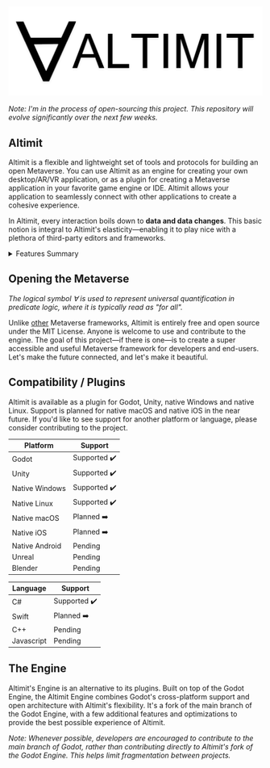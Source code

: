 ![Altimit logo](/logo.png)

<i>Note: I'm in the process of open-sourcing this project. This repository will evolve significantly over the next few weeks.</i>

## Altimit

Altimit is a flexible and lightweight set of tools and protocols for building an open Metaverse. You can use Altimit as an engine for creating your own desktop/AR/VR application, or as a plugin for creating a Metaverse application in your favorite game engine or IDE. Altimit allows your application to seamlessly connect with other applications to create a cohesive experience.

In Altimit, every interaction boils down to <b>data and data changes</b>. This basic notion is integral to Altimit's elasticity—enabling it to play nice with a plethora of third-party editors and frameworks.

<details>
 <summary>
 Features Summary
 </summary>
 
## Features
 
Features include:

• <b>Automatic Replication</b>: Describe the data you want replicated using basic attributes or a fluent API. Altimit's replication system handles the rest.
```C#
[AType]
public class User
{

  [AProperty]
  public string FirstName { get; set; }
  
  [AProperty]
  public string LastName { get; set; }
  
  [AProperty]
  public string Email { get; set; }
  
  [AProperty]
  public string Password { get; set; }
  
}
```
• <b>Serialization</b>: Data is automatically cached locally and remotely.

• <b>Seamless RPCs</b>: Calling methods on remote classes is as intuitive as calling methods on local ones.
```C#
// The interface of a server
[AType]
public interface IServer
{

    [AMethod]
    Task<User> SignIn(string email, string password);
    
    [AMethod]
    Task Logout();
    
}

// On the client:
public class Client {

  public async void SignIn(string email, string password)
  {
    var myUser = await server.SignIn(email, password);
    ...
  }

}

// On the server:
public class Server : IServer {

  public async Task<User> SignIn(string email, string password)
  {
    ... // Return a user based on the provided email and password
    return user;
  }
  
}
```
• <b>Distributed Computing</b>: Built-in mesh networking enables large-scale simulations.

• <b>Animation</b>: Create animations and record network interactions for future playback.

• <b>User Interfaces</b>: Easily create complex, scalable, platform-agnostic user interfaces.
```C#
// Renders a sign-in screen for the user
[AType]
class SignInView : View {

  [AProperty]
  string email { get; set; } = "";
  
  [AProperty]
  string password { get; set; } = "";

  protected override void Render()
  {
    this.Hold(
        new TextInput() { Placeholder = "Email" }.BindProperty(this, x=>x.email),
        new TextInput() { Placeholder = "Password", InputType = InputType.Password }.BindProperty(this, x=>x.password),
        new Button() { Label = "Sign In", OnClick = OnSignIn }
    );
  }
  
  void OnSignIn()
  {
    client.SignIn(email, password);
  }

}

```
• <b>Voice and Video</b>: Altimit uses WebRTC to enable peer to peer connections, including voice and video.

<i>As of now, C# is the only supported language.</i>

</details>

## Opening the Metaverse

<i>The logical symbol ∀ is used to represent universal quantification in predicate logic, where it is typically read as "for all".</i>

Unlike [other](https://docs.omniverse.nvidia.com/prod_kit/common/NVIDIA_Omniverse_License_Agreement.html) Metaverse frameworks, Altimit is entirely free and open source under the MIT License. Anyone is welcome to use and contribute to the engine. The goal of this project—if there is one—is to create a super accessible and useful Metaverse framework for developers and end-users. Let's make the future connected, and let's make it beautiful.

## Compatibility / Plugins

Altimit is available as a plugin for Godot, Unity, native Windows and native Linux. Support is planned for native macOS and native iOS in the near future. If you'd like to see support for another platform or language, please consider contributing to the project.

Platform | Support |
--- | --- | 
Godot | Supported ✔️ |
Unity | Supported ✔️ |
Native Windows | Supported ✔️ |
Native Linux | Supported ✔️ |
Native macOS | Planned ➡️ |
Native iOS | Planned ➡️ |
Native Android | Pending  |
Unreal | Pending |
Blender | Pending |

Language | Support |
--- | --- | 
C# | Supported ✔️ |
Swift | Planned ➡️ |
C++ | Pending |
Javascript | Pending |

## The Engine

Altimit's Engine is an alternative to its plugins. Built on top of the Godot Engine, the Altimit Engine combines Godot's cross-platform support and open architecture with Altimit's flexibility. It's a fork of the main branch of the Godot Engine, with a few additional features and optimizations to provide the best possible experience of Altimit.

<i>Note: Whenever possible, developers are encouraged to contribute to the main branch of Godot, rather than contributing directly to Altimit's fork of the Godot Engine. This helps limit fragmentation between projects.</i>
